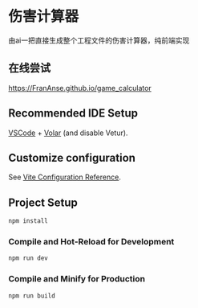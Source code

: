 # 伤害计算器
由ai一把直接生成整个工程文件的伤害计算器，纯前端实现
## 在线尝试
https://FranAnse.github.io/game_calculator
## Recommended IDE Setup

[VSCode](https://code.visualstudio.com/) + [Volar](https://marketplace.visualstudio.com/items?itemName=Vue.volar) (and disable Vetur).

## Customize configuration

See [Vite Configuration Reference](https://vite.dev/config/).

## Project Setup

```sh
npm install
```

### Compile and Hot-Reload for Development

```sh
npm run dev
```

### Compile and Minify for Production

```sh
npm run build
```

